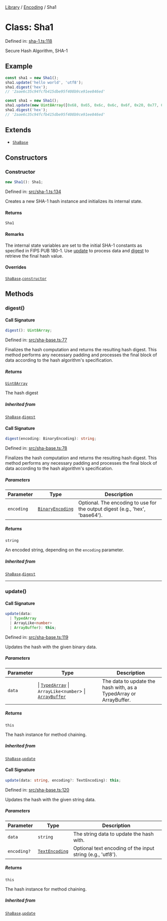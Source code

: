 <!-- markdownlint-disable -->
<!-- cspell: disable -->
[Library](../index.md) / [Encoding](./index.md) / Sha1

# Class: Sha1

Defined in: [sha-1.ts:118](https://github.com/technobuddha/library/blob/main/src/sha-1.ts#L118)

Secure Hash Algorithm, SHA-1

## Example

```typescript
const sha1 = new Sha1();
sha1.update('hello world', 'utf8');
sha1.digest('hex');
// '2aae6c35c94fcfb415dbe95f408b9ce91ee846ed'
```
```typescript
const sha1 = new Sha1();
sha1.update(new Uint8Array([0x68, 0x65, 0x6c, 0x6c, 0x6f, 0x20, 0x77, 0x6f, 0x72, 0x6c, 0x64]));
sha1.digest('hex');
// '2aae6c35c94fcfb415dbe95f408b9ce91ee846ed'
```

## Extends

- [`ShaBase`](ShaBase.md)

## Constructors

### Constructor

```ts
new Sha1(): Sha1;
```

Defined in: [src/sha-1.ts:134](https://github.com/technobuddha/library/blob/main/src/sha-1.ts#L134)

Creates a new SHA-1 hash instance and initializes its internal state.

#### Returns

`Sha1`

#### Remarks

The internal state variables are set to the initial SHA-1 constants as specified
in FIPS PUB 180-1. Use [update](#update) to process data and [digest](#digest) to retrieve the
final hash value.

#### Overrides

[`ShaBase`](ShaBase.md).[`constructor`](ShaBase.md#constructor)

## Methods

### digest()

#### Call Signature

```ts
digest(): Uint8Array;
```

Defined in: [src/sha-base.ts:77](https://github.com/technobuddha/library/blob/main/src/sha-base.ts#L77)

Finalizes the hash computation and returns the resulting hash digest.
This method performs any necessary padding and processes the final block
of data according to the hash algorithm's specification.

##### Returns

[`Uint8Array`](https://developer.mozilla.org/docs/Web/JavaScript/Reference/Global_Objects/Uint8Array)

The hash digest

##### Inherited from

[`ShaBase`](ShaBase.md).[`digest`](ShaBase.md#digest)

#### Call Signature

```ts
digest(encoding: BinaryEncoding): string;
```

Defined in: [src/sha-base.ts:78](https://github.com/technobuddha/library/blob/main/src/sha-base.ts#L78)

Finalizes the hash computation and returns the resulting hash digest.
This method performs any necessary padding and processes the final block
of data according to the hash algorithm's specification.

##### Parameters

| Parameter | Type | Description |
| ------ | ------ | ------ |
| `encoding` | [`BinaryEncoding`](BinaryEncoding.md) | Optional. The encoding to use for the output digest (e.g., 'hex', 'base64'). |

##### Returns

`string`

An encoded string, depending on the `encoding` parameter.

##### Inherited from

[`ShaBase`](ShaBase.md).[`digest`](ShaBase.md#digest)

***

### update()

#### Call Signature

```ts
update(data: 
  | TypedArray
  | ArrayLike<number>
  | ArrayBuffer): this;
```

Defined in: [src/sha-base.ts:119](https://github.com/technobuddha/library/blob/main/src/sha-base.ts#L119)

Updates the hash with the given binary data.

##### Parameters

| Parameter | Type | Description |
| ------ | ------ | ------ |
| `data` | \| [`TypedArray`](../Utility/TypedArray.md) \| `ArrayLike`\<`number`\> \| [`ArrayBuffer`](https://developer.mozilla.org/docs/Web/JavaScript/Reference/Global_Objects/ArrayBuffer) | The data to update the hash with, as a TypedArray or ArrayBuffer. |

##### Returns

`this`

The hash instance for method chaining.

##### Inherited from

[`ShaBase`](ShaBase.md).[`update`](ShaBase.md#update)

#### Call Signature

```ts
update(data: string, encoding?: TextEncoding): this;
```

Defined in: [src/sha-base.ts:120](https://github.com/technobuddha/library/blob/main/src/sha-base.ts#L120)

Updates the hash with the given string data.

##### Parameters

| Parameter | Type | Description |
| ------ | ------ | ------ |
| `data` | `string` | The string data to update the hash with. |
| `encoding?` | [`TextEncoding`](../Unicode/TextEncoding.md) | Optional text encoding of the input string (e.g., 'utf8'). |

##### Returns

`this`

The hash instance for method chaining.

##### Inherited from

[`ShaBase`](ShaBase.md).[`update`](ShaBase.md#update)

